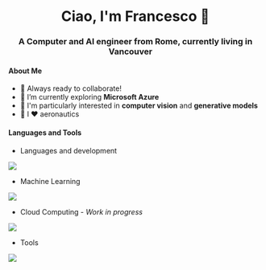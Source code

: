 <h1 align="center">Ciao, I'm Francesco 👋</h1>
<h3 align="center">A Computer and AI engineer from Rome, currently living in Vancouver <img src="https://cdn-icons-png.flaticon.com/512/317/317142.png" width="16"/></h3>


#### About Me

- 👯 Always ready to collaborate!
- 🌱 I’m currently exploring **Microsoft Azure**
- 🔎 I'm particularly interested in **computer vision** and **generative models**
- 🛫 I ❤️ aeronautics


#### Languages and Tools

- Languages and development
<p align="left">
  <a href="https://skillicons.dev">
    <img src="https://skillicons.dev/icons?i=python,c,cpp,js,java,mysql,html,css&theme=dark" />
  </a>
</p>

- Machine Learning
<p align="left">
  <a href="https://skillicons.dev">
    <img src="https://skillicons.dev/icons?i=pytorch,tensorflow,opencv" />
  </a>
</p>

- Cloud Computing - _Work in progress_
<p align="left">
  <a href="https://skillicons.dev">
    <img src="https://skillicons.dev/icons?i=azure" />
  </a>
</p>

- Tools
<p align="left">
  <a href="https://skillicons.dev">
    <img src="https://skillicons.dev/icons?i=docker,ros,git,anaconda,bash,vscode,linux" />
  </a>
</p>


